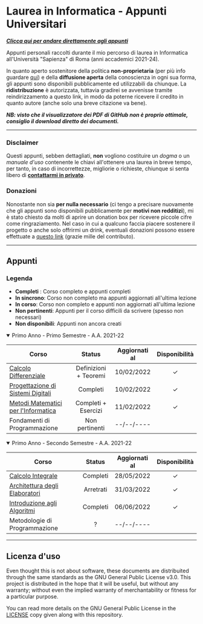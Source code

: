# Laurea in Informatica - Appunti Universitari

[___Clicca qui per andare direttamente agli appunti___](#Appunti)

Appunti personali raccolti durante il mio percorso di laurea in Informatica all'Università "Sapienza" di Roma (anni accademici 2021-24).

In quanto aperto sostenitore della politica __non-proprietaria__ (per più info guardare [qui](https://en.wikipedia.org/wiki/Copyleft)) e della __diffusione aperta__ della conoscienza in ogni sua forma, gli appunti sono disponibili pubblicamente ed utilizzabili da chiunque. La __ridistribuzione__ è autorizzata, tuttavia gradirei se avvenisse tramite reindirizzamento a questo link, in modo da poterne ricevere il credito in quanto autore (anche solo una breve citazione va bene).

***NB: visto che il visualizzatore dei PDF di GitHub non è proprio ottimale, consiglio il download diretto dei documenti.***

____________

### Disclaimer

Questi appunti, sebben dettagliati, __non__ vogliono costituire un _dogma_ o un _manuale d'uso_ contenente le chiavi all'ottenere una laurea in breve tempo, per tanto, in caso di incorrettezze, migliorie o richieste, chiunque si senta libero di [__contattarmi in privato__](https://t.me/Exyss).


### Donazioni

Nonostante non sia **per nulla necessario** (ci tengo a precisare nuovamente che gli appunti sono disponibili pubblicamente per **motivi non redditizi**), mi è stato chiesto da molti di aprire un donation box per ricevere piccole cifre come ringraziamento. Nel caso in cui a qualcuno faccia piacere sostenere il progetto o anche solo offrirmi un drink, eventuali donazioni possono essere effettuate a [questo link](https://www.paypal.me/exysss) (grazie mille del contributo).

__________

## Appunti

### Legenda

- __Completi__ : Corso completo e appunti completi
- __In sincrono__: Corso non completo ma appunti aggiornati all'ultima lezione
- __In corso__: Corso non completo e appunti non aggiornati all'ultima lezione
- __Non pertinenti__: Appunti per il corso difficili da scrivere (spesso non necessari)
- __Non disponibili__: Appunti non ancora creati

<details open>
<summary>Primo Anno - Primo Semestre - A.A. 2021-22</summary>

| Corso | Status | Aggiornati al | Disponibilità |
| ----- | :----: | :-----------: | :-------------: |
| [Calcolo Differenziale](./Primo%20Anno/Calcolo%20Differenziale.pdf) | Definizioni + Teoremi | 10/02/2022 | &check; |
| [Progettazione di Sistemi Digitali](./Primo%20Anno/Progettazione%20di%20Sistemi%20Digitali.pdf) | Completi | 10/02/2022 |  &check; |
| [Metodi Matematici per l'Informatica](./Primo%20Anno/Metodi%20Matematici%20per%20l'Informatica.pdf) | Completi + Esercizi | 11/02/2022 | &check; |
| Fondamenti di Programmazione | Non pertinenti | --/--/---- | | 

</details>

<details open>
<summary>Primo Anno - Secondo Semestre - A.A. 2021-22</summary>

| Corso | Status | Aggiornati al | Disponibilità |
| ----- | :----: | :-----------: | :-------------: |
| [Calcolo Integrale](./Primo%20Anno/Calcolo%20Integrale.pdf) | Completi | 28/05/2022 | &check; |
| [Architettura degli Elaboratori](./Primo%20Anno/Architettura%20degli%20Elaboratori.pdf) | Arretrati | 31/03/2022 | &check; |
| [Introduzione agli Algoritmi](./Primo%20Anno/Introduzione%20agli%20Algoritmi.pdf) | Completi | 06/06/2022 | &check; |
| Metodologie di Programmazione | ? | --/--/---- | | 
</details>

________

## Licenza d'uso

Even thought this is not about software, these documents are distribuited through the same standards as the GNU General Public License v3.0. This project is distributed in the hope that it will be useful, but without any warranty; without even the implied warranty of merchantability or fitness for a particular purpose.

You can read more details on the GNU General Public License in the [LICENSE](./LICENSE) copy given along with this repository.
